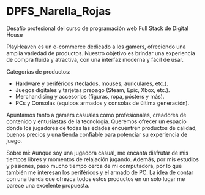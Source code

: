 # DPFS_Narella_Rojas
Desafío profesional del curso de programación web Full Stack de Digital House

PlayHeaven es un e-commerce dedicado a los gamers, ofreciendo una amplia variedad de productos. Nuestro objetivo es brindar una experiencia de compra fluida y atractiva, con una interfaz moderna y fácil de usar.

Categorías de productos:
  - Hardware y periféricos (teclados, mouses, auriculares, etc.).
  - Juegos digitales y tarjetas prepago (Steam, Epic, Xbox, etc.).
  - Merchandising y accesorios (figuras, ropa, pósters y más).
  - PCs y Consolas (equipos armados y consolas de última generación).

Apuntamos tanto a gamers casuales como profesionales, creadores de contenido y entusiastas de la tecnología. Queremos ofrecer un espacio donde los jugadores de todas las edades encuentren productos de calidad, buenos precios y una tienda confiable para potenciar su experiencia de juego.

Sobre mí:
Aunque soy una jugadora casual, me encanta disfrutar de mis tiempos libres y momentos de relajación jugando. Además, por mis estudios y pasiones, paso mucho tiempo cerca de mi computadora, por lo que también me interesan los periféricos y el armado de PC. La idea de contar con una tienda que ofrezca todos estos productos en un solo lugar me parece una excelente propuesta.

